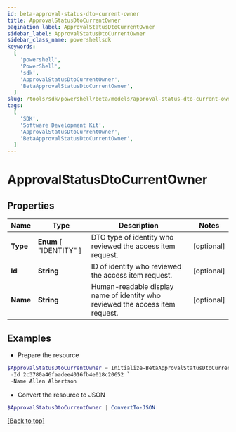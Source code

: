 ```yaml
---
id: beta-approval-status-dto-current-owner
title: ApprovalStatusDtoCurrentOwner
pagination_label: ApprovalStatusDtoCurrentOwner
sidebar_label: ApprovalStatusDtoCurrentOwner
sidebar_class_name: powershellsdk
keywords:
  [
    'powershell',
    'PowerShell',
    'sdk',
    'ApprovalStatusDtoCurrentOwner',
    'BetaApprovalStatusDtoCurrentOwner',
  ]
slug: /tools/sdk/powershell/beta/models/approval-status-dto-current-owner
tags:
  [
    'SDK',
    'Software Development Kit',
    'ApprovalStatusDtoCurrentOwner',
    'BetaApprovalStatusDtoCurrentOwner',
  ]
---
```


# ApprovalStatusDtoCurrentOwner

## Properties

| Name | Type | Description | Notes |
| --- | --- | --- | --- |
| **Type** | **Enum** [ "IDENTITY" ] | DTO type of identity who reviewed the access item request. | [optional] |
| **Id** | **String** | ID of identity who reviewed the access item request. | [optional] |
| **Name** | **String** | Human-readable display name of identity who reviewed the access item request. | [optional] |

## Examples

- Prepare the resource

```powershell
$ApprovalStatusDtoCurrentOwner = Initialize-BetaApprovalStatusDtoCurrentOwner  -Type IDENTITY `
 -Id 2c3780a46faadee4016fb4e018c20652 `
 -Name Allen Albertson
```

- Convert the resource to JSON

```powershell
$ApprovalStatusDtoCurrentOwner | ConvertTo-JSON
```

[[Back to top]](#)
